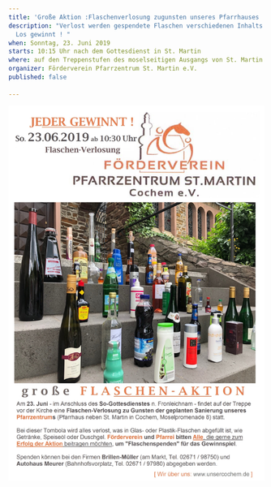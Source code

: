 ```yaml
---
title: 'Große Aktion :Flaschenverlosung zugunsten unseres Pfarrhauses  '
description: "Verlost werden gespendete Flaschen verschiedenen Inhalts.\n\n                                  Jedes
  Los gewinnt ! "
when: Sonntag, 23. Juni 2019
starts: 10:15 Uhr nach dem Gottesdienst in St. Martin
where: auf den Treppenstufen des moselseitigen Ausgangs von St. Martin
organizer: Förderverein Pfarrzentrum St. Martin e.V.
published: false

---
```

![](/images/FV-FA-Plakat-10.jpg)